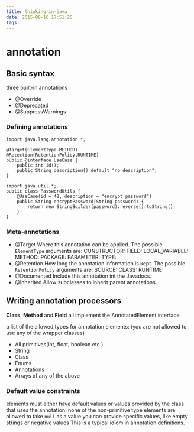 ```yaml
---
title: thinking-in-java
date: 2015-08-16 17:51:25
tags:
---
```

# annotation
## Basic syntax
three built-in annotations
* @Override
* @Deprecated
* @SuppressWarnings

### Defining annotations

    import java.lang.annotation.*;

    @Target(ElementType.METHOD)
    @Retection(RetentionPolicy.RUNTIME)
    public @interface UseCase {
        public int id();
        public String description() default "no description";
    }

    import java.util.*;
    public class PasswordUtils {
        @UseCase(id = 48, description = "encrypt password")
        public String encryptPassword(String password) {
            return new StringBuilder(password).reverse().toString();
        }
    }

### Meta-annotations
* @Target     Where this annotation can be applied. The possible `ElementType` arguments are:
            CONSTRUCTOR:
            FIELD:
            LOCAL_VARIABLE:
            METHOD:
            PACKAGE:
            PARAMETER:
            TYPE:
* @Retention  How long the annotation information is kept. The possible `RetentionPolicy` arguments are:
            SOURCE:
            CLASS:
            RUNTIME:
* @Documented Include this annotation int the Javadocs.
* @Inherited  Allow subclasses to inherit parent annotations.

## Writing annotation processors

**Class**, **Method** and **Field** all implement the AnnotatedElement interface

a list of the allowed types for annotation elements:
(you are not allowed to use any of the wrapper classes)
* All primitives(int, float, boolean etc.)
* String
* Class
* Enums
* Annotations
* Arrays of any of the above
### Default value constraints
elements must either have default values or values provided by the class that uses the annotation.
none of the non-primitive type elements are allowed to take `null` as a value
you can provide specific values, like empty strings or negative values
This is a typical idiom in annotation definitions.

